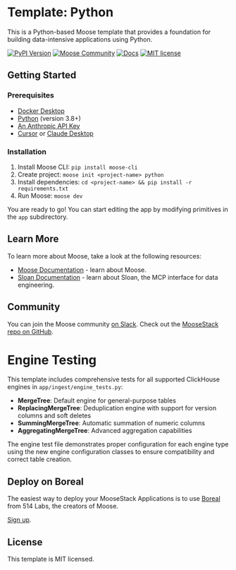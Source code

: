 # Template: Python

This is a Python-based Moose template that provides a foundation for building data-intensive applications using Python.

[![PyPI Version](https://img.shields.io/pypi/v/moose-cli?logo=python)](https://pypi.org/project/moose-cli/)
[![Moose Community](https://img.shields.io/badge/slack-moose_community-purple.svg?logo=slack)](https://join.slack.com/t/moose-community/shared_invite/zt-2fjh5n3wz-cnOmM9Xe9DYAgQrNu8xKxg)
[![Docs](https://img.shields.io/badge/quick_start-docs-blue.svg)](https://docs.fiveonefour.com/moose/getting-started/quickstart)
[![MIT license](https://img.shields.io/badge/license-MIT-yellow.svg)](LICENSE)

## Getting Started

### Prerequisites

* [Docker Desktop](https://www.docker.com/products/docker-desktop/)
* [Python](https://www.python.org/downloads/) (version 3.8+)
* [An Anthropic API Key](https://docs.anthropic.com/en/api/getting-started)
* [Cursor](https://www.cursor.com/) or [Claude Desktop](https://claude.ai/download)

### Installation

1. Install Moose CLI: `pip install moose-cli`
2. Create project: `moose init <project-name> python`
3. Install dependencies: `cd <project-name> && pip install -r requirements.txt`
4. Run Moose: `moose dev`

You are ready to go! You can start editing the app by modifying primitives in the `app` subdirectory.

## Learn More

To learn more about Moose, take a look at the following resources:

- [Moose Documentation](https://docs.fiveonefour.com/moose) - learn about Moose.
- [Sloan Documentation](https://docs.fiveonefour.com/sloan) - learn about Sloan, the MCP interface for data engineering.

## Community

You can join the Moose community [on Slack](https://join.slack.com/t/moose-community/shared_invite/zt-2fjh5n3wz-cnOmM9Xe9DYAgQrNu8xKxg). Check out the [MooseStack repo on GitHub](https://github.com/514-labs/moosestack).

# Engine Testing

This template includes comprehensive tests for all supported ClickHouse engines in `app/ingest/engine_tests.py`:

- **MergeTree**: Default engine for general-purpose tables
- **ReplacingMergeTree**: Deduplication engine with support for version columns and soft deletes
- **SummingMergeTree**: Automatic summation of numeric columns  
- **AggregatingMergeTree**: Advanced aggregation capabilities

The engine test file demonstrates proper configuration for each engine type using the new engine configuration classes to ensure compatibility and correct table creation.

## Deploy on Boreal

The easiest way to deploy your MooseStack Applications is to use [Boreal](https://www.fiveonefour.com/boreal) from 514 Labs, the creators of Moose.

[Sign up](https://www.boreal.cloud/sign-up).

## License

This template is MIT licensed.

